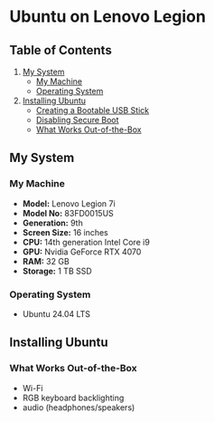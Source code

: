 # Ubuntu on Lenovo Legion

## Table of Contents
1. [My System](#my-system)
	- [My Machine](#my-machine)
	- [Operating System](#operating-system)
1. [Installing Ubuntu](#installing-ubuntu)
	- [Creating a Bootable USB Stick](#creating-a-bootable-usb-stick)
	- [Disabling Secure Boot](#disabling-secure-boot)
	- [What Works Out-of-the-Box](#what-works-out-of-the-box)

## My System
### My Machine
<ul>
	<li><b>Model:</b> Lenovo Legion 7i</li>
	<li><b>Model No:</b> 83FD0015US</li>
	<li><b>Generation:</b> 9th</li>
	<li><b>Screen Size:</b> 16 inches</li>
	<li><b>CPU:</b> 14th generation Intel Core i9</li>
	<li><b>GPU:</b> Nvidia GeForce RTX 4070</li>
	<li><b>RAM:</b> 32 GB</li>
	<li><b>Storage:</b> 1 TB SSD</li>
</ul>

### Operating System
<ul>
	<li>Ubuntu 24.04 LTS</li>
</ul>

## Installing Ubuntu
### What Works Out-of-the-Box
<ul>
	<li>Wi-Fi</li>
	<li>RGB keyboard backlighting</li>
	<li>audio (headphones/speakers)</li>
</ul>

  
